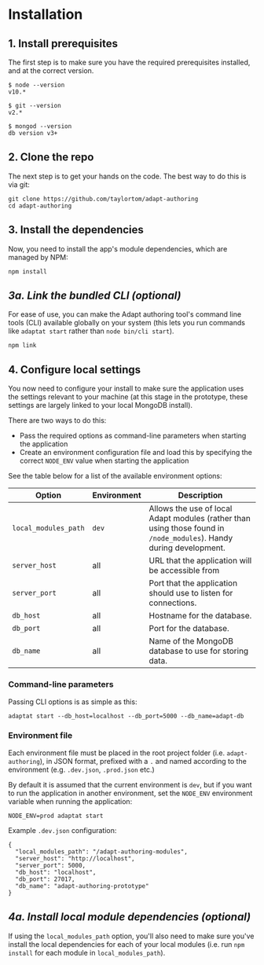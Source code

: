 # Installation

## 1. Install prerequisites
The first step is to make sure you have the required prerequisites installed, and at the correct version.

```
$ node --version
v10.*

$ git --version
v2.*

$ mongod --version
db version v3+
```

## 2. Clone the repo
The next step is to get your hands on the code. The best way to do this is via git:
```
git clone https://github.com/taylortom/adapt-authoring
cd adapt-authoring
```

## 3. Install the dependencies
Now, you need to install the app's module dependencies, which are managed by NPM:
```
npm install
```

## *3a. Link the bundled CLI (optional)*

For ease of use, you can make the Adapt authoring tool's command line tools (CLI) available globally on your system (this lets you run commands like `adaptat start` rather than `node bin/cli start`).

```
npm link
```

## 4. Configure local settings
You now need to configure your install to make sure the application uses the settings relevant to your machine (at this stage in the prototype, these settings are largely linked to your local MongoDB install).

There are two ways to do this:
- Pass the required options as command-line parameters when starting the application
- Create an environment configuration file and load this by specifying the correct `NODE_ENV` value when starting the application

See the table below for a list of the available environment options:

| Option | Environment | Description |
| ------ | ----------- | ----------- |
| `local_modules_path` | `dev` | Allows the use of local Adapt modules (rather than using those found in `/node_modules`). Handy during development. |
| `server_host` | all | URL that the application will be accessible from |
| `server_port` | all | Port that the application should use to listen for connections. |
| `db_host` | all | Hostname for the database. |
| `db_port` | all | Port for the database. |
| `db_name` | all | Name of the MongoDB database to use for storing data. |

### Command-line parameters
Passing CLI options is as simple as this:
```
adaptat start --db_host=localhost --db_port=5000 --db_name=adapt-db
```

### Environment file

Each environment file must be placed in the root project folder (i.e. `adapt-authoring`), in JSON format, prefixed with a `.` and named according to the environment (e.g. `.dev.json`, `.prod.json` etc.)

By default it is assumed that the current environment is `dev`, but if you want to run the application in another environment, set the `NODE_ENV` environment variable when running the application:
```
NODE_ENV=prod adaptat start
```

Example `.dev.json` configuration:
```
{
  "local_modules_path": "/adapt-authoring-modules",
  "server_host": "http://localhost",
  "server_port": 5000,
  "db_host": "localhost",
  "db_port": 27017,
  "db_name": "adapt-authoring-prototype"
}
```

## *4a. Install local module dependencies (optional)*
If using the `local_modules_path` option, you'll also need to make sure you've install the local dependencies for each of your local modules (i.e. run `npm install` for each module in `local_modules_path`).
